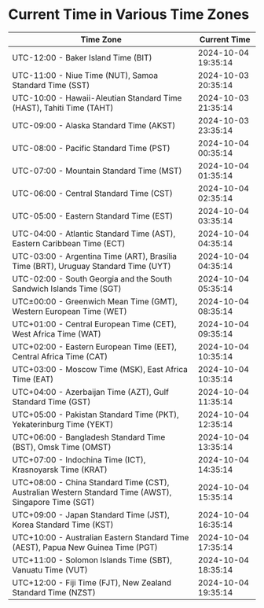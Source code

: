 # Current Time in Various Time Zones

| Time Zone | Current Time |
|-----------|--------------|
| UTC-12:00 - Baker Island Time (BIT) | 2024-10-04 19:35:14 |
| UTC-11:00 - Niue Time (NUT), Samoa Standard Time (SST) | 2024-10-03 20:35:14 |
| UTC-10:00 - Hawaii-Aleutian Standard Time (HAST), Tahiti Time (TAHT) | 2024-10-03 21:35:14 |
| UTC-09:00 - Alaska Standard Time (AKST) | 2024-10-03 23:35:14 |
| UTC-08:00 - Pacific Standard Time (PST) | 2024-10-04 00:35:14 |
| UTC-07:00 - Mountain Standard Time (MST) | 2024-10-04 01:35:14 |
| UTC-06:00 - Central Standard Time (CST) | 2024-10-04 02:35:14 |
| UTC-05:00 - Eastern Standard Time (EST) | 2024-10-04 03:35:14 |
| UTC-04:00 - Atlantic Standard Time (AST), Eastern Caribbean Time (ECT) | 2024-10-04 04:35:14 |
| UTC-03:00 - Argentina Time (ART), Brasília Time (BRT), Uruguay Standard Time (UYT) | 2024-10-04 04:35:14 |
| UTC-02:00 - South Georgia and the South Sandwich Islands Time (SGT) | 2024-10-04 05:35:14 |
| UTC±00:00 - Greenwich Mean Time (GMT), Western European Time (WET) | 2024-10-04 08:35:14 |
| UTC+01:00 - Central European Time (CET), West Africa Time (WAT) | 2024-10-04 09:35:14 |
| UTC+02:00 - Eastern European Time (EET), Central Africa Time (CAT) | 2024-10-04 10:35:14 |
| UTC+03:00 - Moscow Time (MSK), East Africa Time (EAT) | 2024-10-04 10:35:14 |
| UTC+04:00 - Azerbaijan Time (AZT), Gulf Standard Time (GST) | 2024-10-04 11:35:14 |
| UTC+05:00 - Pakistan Standard Time (PKT), Yekaterinburg Time (YEKT) | 2024-10-04 12:35:14 |
| UTC+06:00 - Bangladesh Standard Time (BST), Omsk Time (OMST) | 2024-10-04 13:35:14 |
| UTC+07:00 - Indochina Time (ICT), Krasnoyarsk Time (KRAT) | 2024-10-04 14:35:14 |
| UTC+08:00 - China Standard Time (CST), Australian Western Standard Time (AWST), Singapore Time (SGT) | 2024-10-04 15:35:14 |
| UTC+09:00 - Japan Standard Time (JST), Korea Standard Time (KST) | 2024-10-04 16:35:14 |
| UTC+10:00 - Australian Eastern Standard Time (AEST), Papua New Guinea Time (PGT) | 2024-10-04 17:35:14 |
| UTC+11:00 - Solomon Islands Time (SBT), Vanuatu Time (VUT) | 2024-10-04 18:35:14 |
| UTC+12:00 - Fiji Time (FJT), New Zealand Standard Time (NZST) | 2024-10-04 19:35:14 |
